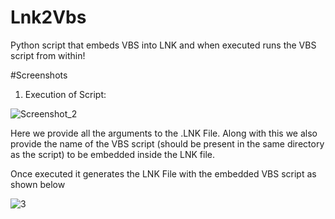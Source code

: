 # Lnk2Vbs

Python script that embeds VBS into LNK and when executed runs the VBS script from within!

#Screenshots

1. Execution of Script:

![Screenshot_2](https://user-images.githubusercontent.com/60843949/199551813-95de2898-e762-455f-9f4d-cd3a78ef0037.png)

Here we provide all the arguments to the .LNK File. Along with this we also provide the name of the VBS script (should be present in the same directory as the script) to be embedded inside the LNK file.

Once executed it generates the LNK File with the embedded VBS script as shown below

![3](https://user-images.githubusercontent.com/60843949/199552887-2fe8d3a4-263d-4198-b07e-761d6222338c.PNG)
